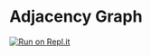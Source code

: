 # Adjacency Graph

[![Run on Repl.it](https://repl.it/badge/github/carlosebmachado/adjacency-graph-console)](https://repl.it/github/carlosebmachado/adjacency-graph-console) 
